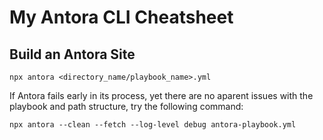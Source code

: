 # My Antora CLI Cheatsheet

## Build an Antora Site

    npx antora <directory_name/playbook_name>.yml

If Antora fails early in its process, yet there are no aparent issues with the playbook and path structure, try the following command:
    
    npx antora --clean --fetch --log-level debug antora-playbook.yml